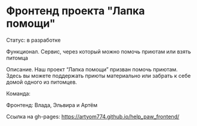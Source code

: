 # Фронтенд проекта "Лапка помощи"

Статус: в разработке

Функционал. Сервис, через который можно помочь приютам или взять питомца

Описание. Наш проект “Лапка помощи” призван помочь приютам. Здесь вы можете поддержать приюты материально или забрать к себе домой одного из питомцев.

Команда:

Фронтенд: Влада, Эльвира и Артём

Ссылка на gh-pages: https://artyom774.github.io/help_paw_frontend/